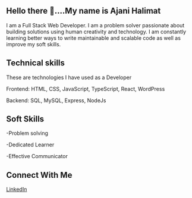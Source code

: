 ## Hello there 👋....My name is Ajani Halimat

I am a Full Stack Web Developer. I am a problem solver passionate about building solutions using human creativity and technology. I am constantly learning better ways to write maintainable and scalable code as well as improve my soft skills.

## Technical skills

These are technologies I have used as a Developer

Frontend: HTML, CSS, JavaScript, TypeScript, React, WordPress

Backend: SQL, MySQL, Express, NodeJs

## Soft Skills

-Problem solving

-Dedicated Learner

-Effective Communicator    

## Connect With Me

[LinkedIn](https://www.linkedin.com/in/halimat-ajani-7a914925b/)

